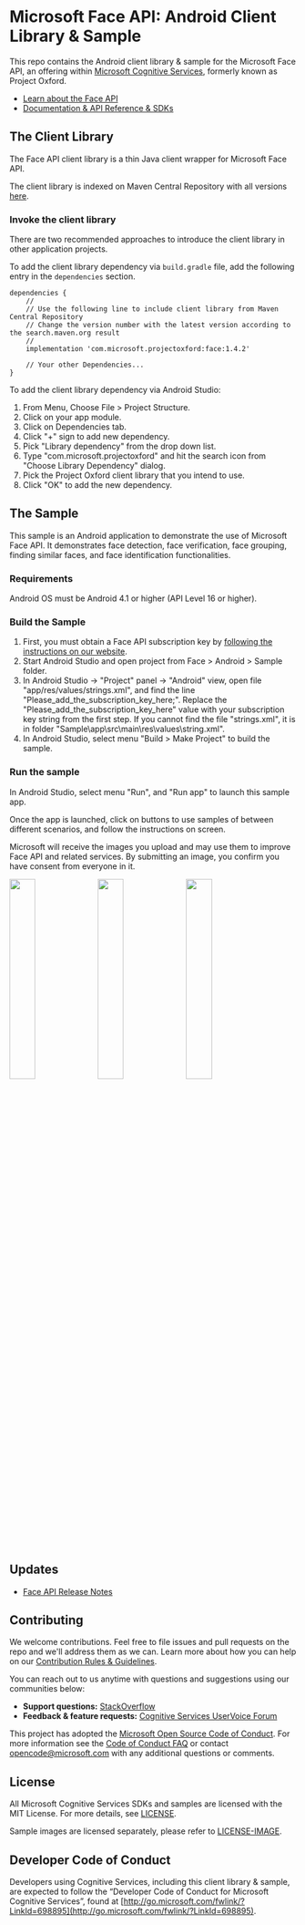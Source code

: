 # Microsoft Face API: Android Client Library & Sample
This repo contains the Android client library & sample for the Microsoft Face API, an offering within [Microsoft Cognitive Services](https://azure.microsoft.com/en-us/services/cognitive-services/), formerly known as Project Oxford.

* [Learn about the Face API](https://azure.microsoft.com/en-us/services/cognitive-services/face/)
* [Documentation & API Reference & SDKs](https://docs.microsoft.com/en-us/azure/cognitive-services/face/)

## The Client Library
The Face API client library is a thin Java client wrapper for Microsoft Face API.

The client library is indexed on Maven Central Repository with all versions [here](http://search.maven.org/#search%7Cgav%7C1%7Cg%3A%22com.microsoft.projectoxford%22%20AND%20a%3A%22face%22).

### Invoke the client library

There are two recommended approaches to introduce the client library in other application projects.

To add the client library dependency via `build.gradle` file, add the following entry in the `dependencies` section.

```
dependencies {
    //
    // Use the following line to include client library from Maven Central Repository
    // Change the version number with the latest version according to the search.maven.org result
    //
    implementation 'com.microsoft.projectoxford:face:1.4.2'

    // Your other Dependencies...
}
```

To add the client library dependency via Android Studio:
 1. From Menu, Choose File \> Project Structure.
 2. Click on your app module.
 3. Click on Dependencies tab.
 4. Click "+" sign to add new dependency.
 5. Pick "Library dependency" from the drop down list.
 6. Type "com.microsoft.projectoxford" and hit the search icon from "Choose Library Dependency" dialog.
 7. Pick the Project Oxford client library that you intend to use.
 8. Click "OK" to add the new dependency.

## The Sample
This sample is an Android application to demonstrate the use of Microsoft Face API. It demonstrates face detection, face verification, face grouping, finding similar faces, and face identification functionalities.

### Requirements

Android OS must be Android 4.1 or higher (API Level 16 or higher).

### Build the Sample
 1. First, you must obtain a Face API subscription key by [following the instructions on our website](https://azure.microsoft.com/en-us/try/cognitive-services/?api=face-api).
 2. Start Android Studio and open project from Face \> Android \> Sample folder.
 3. In Android Studio -\> "Project" panel -\> "Android" view, open file
    "app/res/values/strings.xml", and find the line
    "Please\_add\_the\_subscription\_key\_here;". Replace the
    "Please\_add\_the\_subscription\_key\_here" value with your subscription key
    string from the first step. If you cannot find the file "strings.xml", it is
    in folder "Sample\app\src\main\res\values\string.xml".
 4. In Android Studio, select menu "Build \> Make Project" to build the sample.

### Run the sample
In Android Studio, select menu "Run", and "Run app" to launch this sample app.

Once the app is launched, click on buttons to use samples of between different
scenarios, and follow the instructions on screen.

Microsoft will receive the images you upload and may use them to improve Face
API and related services. By submitting an image, you confirm you have consent
from everyone in it.

<img src="SampleScreenshots/SampleRunning1.png" width="30%"/>
<img src="SampleScreenshots/SampleRunning2.png" width="30%"/>
<img src="SampleScreenshots/SampleRunning3.png" width="30%"/>

## Updates
* [Face API Release Notes](https://docs.microsoft.com/en-us/azure/cognitive-services/face/releasenotes)

## Contributing
We welcome contributions. Feel free to file issues and pull requests on the repo and we'll address them as we can. Learn more about how you can help on our [Contribution Rules & Guidelines](/CONTRIBUTING.md).

You can reach out to us anytime with questions and suggestions using our communities below:
 - **Support questions:** [StackOverflow](https://stackoverflow.com/questions/tagged/microsoft-cognitive)
 - **Feedback & feature requests:** [Cognitive Services UserVoice Forum](https://cognitive.uservoice.com)

This project has adopted the [Microsoft Open Source Code of Conduct](https://opensource.microsoft.com/codeofconduct/). For more information see the [Code of Conduct FAQ](https://opensource.microsoft.com/codeofconduct/faq/) or contact [opencode@microsoft.com](mailto:opencode@microsoft.com) with any additional questions or comments.

## License
All Microsoft Cognitive Services SDKs and samples are licensed with the MIT License. For more details, see
[LICENSE](/LICENSE.md).

Sample images are licensed separately, please refer to [LICENSE-IMAGE](/LICENSE-IMAGE.md).

## Developer Code of Conduct
Developers using Cognitive Services, including this client library & sample, are expected to follow the “Developer Code of Conduct for Microsoft Cognitive Services”, found at [http://go.microsoft.com/fwlink/?LinkId=698895](http://go.microsoft.com/fwlink/?LinkId=698895).
